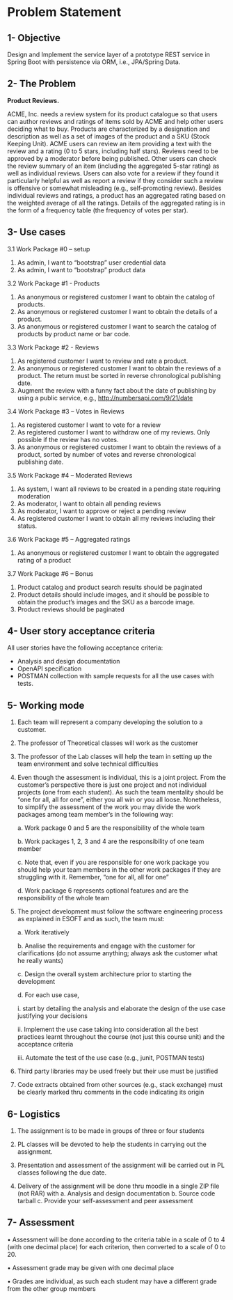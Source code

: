 # Problem Statement

## 1- Objective
Design and Implement the service layer of a prototype REST service in Spring Boot with persistence via
ORM, i.e., JPA/Spring Data.
## 2- The Problem
**Product Reviews.**

ACME, Inc. needs a review system for its product catalogue so that users can author reviews and ratings
of items sold by ACME and help other users deciding what to buy. Products are characterized by a
designation and description as well as a set of images of the product and a SKU (Stock Keeping Unit).
ACME users can review an item providing a text with the review and a rating (0 to 5 stars, including half
stars). Reviews need to be approved by a moderator before being published. Other users can check the
review summary of an item (including the aggregated 5-star rating) as well as individual reviews. Users
can also vote for a review if they found it particularly helpful as well as report a review if they consider
such a review is offensive or somewhat misleading (e.g., self-promoting review).
Besides individual reviews and ratings, a product has an aggregated rating based on the weighted average
of all the ratings. Details of the aggregated rating is in the form of a frequency table (the frequency of
votes per star).

## 3- Use cases
3.1 Work Package #0 – setup
1. As admin, I want to “bootstrap” user credential data
2. As admin, I want to “bootstrap” product data

3.2 Work Package #1 - Products
1. As anonymous or registered customer I want to obtain the catalog of products.
2. As anonymous or registered customer I want to obtain the details of a product.
3. As anonymous or registered customer I want to search the catalog of products by product name
   or bar code.


3.3 Work Package #2 - Reviews
1. As registered customer I want to review and rate a product.
2. As anonymous or registered customer I want to obtain the reviews of a product. The return must
   be sorted in reverse chronological publishing date.
3. Augment the review with a funny fact about the date of publishing by using a public service, e.g.,
   http://numbersapi.com/9/21/date

3.4 Work Package #3 – Votes in Reviews
1. As registered customer I want to vote for a review
2. As registered customer I want to withdraw one of my reviews. Only possible if the review has no
   votes.
3. As anonymous or registered customer I want to obtain the reviews of a product, sorted by number
   of votes and reverse chronological publishing date.

3.5 Work Package #4 – Moderated Reviews
1. As system, I want all reviews to be created in a pending state requiring moderation
2. As moderator, I want to obtain all pending reviews
3. As moderator, I want to approve or reject a pending review
4. As registered customer I want to obtain all my reviews including their status.

3.6 Work Package #5 – Aggregated ratings
1. As anonymous or registered customer I want to obtain the aggregated rating of a product

3.7 Work Package #6 – Bonus
1. Product catalog and product search results should be paginated
2. Product details should include images, and it should be possible to obtain the product’s images
   and the SKU as a barcode image.
3. Product reviews should be paginated

## 4- User story acceptance criteria
   All user stories have the following acceptance criteria:
   * Analysis and design documentation
   * OpenAPI specification
   * POSTMAN collection with sample requests for all the use cases with tests.
   
## 5- Working mode
1. Each team will represent a company developing the solution to a customer.
2. The professor of Theoretical classes will work as the customer
3. The professor of the Lab classes will help the team in setting up the team environment and solve
   technical difficulties
4. Even though the assessment is individual, this is a joint project. From the customer’s perspective
   there is just one project and not individual projects (one from each student). As such the team
   mentality should be “one for all, all for one”, either you all win or you all loose. Nonetheless, to
   simplify the assessment of the work you may divide the work packages among team member’s in
   the following way:

    a. Work package 0 and 5 are the responsibility of the whole team

    b. Work packages 1, 2, 3 and 4 are the responsibility of one team member
   
    c. Note that, even if you are responsible for one work package you should help your team
   members in the other work packages if they are struggling with it. Remember, “one for
   all, all for one”
   
    d. Work package 6 represents optional features and are the responsibility of the whole team


5. The project development must follow the software engineering process as explained in ESOFT and
   as such, the team must:

    a. Work iteratively

    b. Analise the requirements and engage with the customer for clarifications (do not assume
      anything; always ask the customer what he really wants)

    c. Design the overall system architecture prior to starting the development
   
    d. For each use case,

    i. start by detailing the analysis and elaborate the design of the use case justifying
      your decisions

    ii. Implement the use case taking into consideration all the best practices learnt
      throughout the course (not just this course unit) and the acceptance criteria

    iii. Automate the test of the use case (e.g., junit, POSTMAN tests)

6. Third party libraries may be used freely but their use must be justified
7. Code extracts obtained from other sources (e.g., stack exchange) must be clearly marked thru
   comments in the code indicating its origin

## 6- Logistics
1. The assignment is to be made in groups of three or four students

2. PL classes will be devoted to help the students in carrying out the assignment.
3. Presentation and assessment of the assignment will be carried out in PL classes following the due
   date.
4. Delivery of the assignment will be done thru moodle in a single ZIP file (not RAR) with
   a. Analysis and design documentation
   b. Source code tarball
   c. Provide your self-assessment and peer assessment

## 7-  Assessment
   • Assessment will be done according to the criteria table in a scale of 0 to 4 (with one decimal place) for each criterion, then converted to a scale of 0 to 20.

   • Assessment grade may be given with one decimal place

   • Grades are individual, as such each student may have a different grade from the other group
   members

